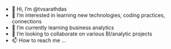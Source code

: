 - 👋 Hi, I’m @tvsarathdas
- 👀 I’m interested in learning new technologies, coding practices, connections
- 🌱 I’m currently learning business analytics
- 💞️ I’m looking to collaborate on various BI/analytic projects
- 📫 How to reach me ...

<!---
tvsarathdas/tvsarathdas is a ✨ special ✨ repository because its `README.md` (this file) appears on your GitHub profile.
You can click the Preview link to take a look at your changes.
--->
